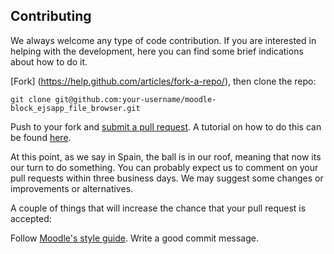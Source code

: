 ## Contributing
We always welcome any type of code contribution. If you are interested in helping with the development, here you can find some brief indications about how to do it.

[Fork] (https://help.github.com/articles/fork-a-repo/), then clone the repo:

```
git clone git@github.com:your-username/moodle-block_ejsapp_file_browser.git
```

Push to your fork and [submit a pull request](https://github.com/UNEDLabs/moodle-block_ejsapp_file_browser/compare/). A tutorial on how to do this can be found [here](https://yangsu.github.io/pull-request-tutorial/).

At this point, as we say in Spain, the ball is in our roof, meaning that now its our turn to do something. You can probably expect us to comment on your pull requests within three business days. We may suggest some changes or improvements or alternatives.

A couple of things that will increase the chance that your pull request is accepted:

Follow [Moodle's style guide](https://docs.moodle.org/33/en/MoodleDocs:Style_guide).
Write a good commit message.

